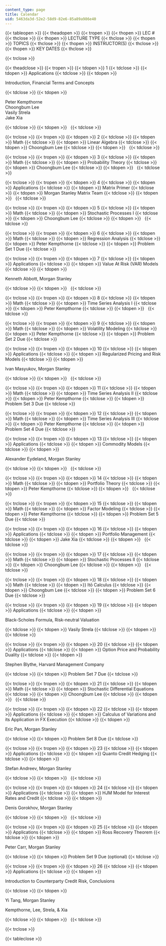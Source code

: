 ```yaml
---
content_type: page
title: Calendar
uid: 5463da3d-52e2-58d9-82e6-85a89a986e40
---
```


{{< tableopen >}}
{{< theadopen >}}
{{< tropen >}}
{{< thopen >}}
LEC #
{{< thclose >}}
{{< thopen >}}
LECTURE TYPE
{{< thclose >}}
{{< thopen >}}
TOPICS
{{< thclose >}}
{{< thopen >}}
INSTRUCTOR(S)
{{< thclose >}}
{{< thopen >}}
KEY DATES
{{< thclose >}}

{{< trclose >}}

{{< theadclose >}}
{{< tropen >}}
{{< tdopen >}}
1
{{< tdclose >}}
{{< tdopen >}}
Applications
{{< tdclose >}}
{{< tdopen >}}


Introduction, Financial Terms and Concepts


{{< tdclose >}}
{{< tdopen >}}


Peter Kempthorne  
Choongbum Lee  
Vasily Strela  
Jake Xia


{{< tdclose >}}
{{< tdopen >}}
 
{{< tdclose >}}

{{< trclose >}}
{{< tropen >}}
{{< tdopen >}}
2
{{< tdclose >}}
{{< tdopen >}}
Math
{{< tdclose >}}
{{< tdopen >}}
Linear Algebra
{{< tdclose >}}
{{< tdopen >}}
Choongbum Lee
{{< tdclose >}}
{{< tdopen >}}
 
{{< tdclose >}}

{{< trclose >}}
{{< tropen >}}
{{< tdopen >}}
3
{{< tdclose >}}
{{< tdopen >}}
Math
{{< tdclose >}}
{{< tdopen >}}
Probability Theory
{{< tdclose >}}
{{< tdopen >}}
Choongbum Lee
{{< tdclose >}}
{{< tdopen >}}
 
{{< tdclose >}}

{{< trclose >}}
{{< tropen >}}
{{< tdopen >}}
4
{{< tdclose >}}
{{< tdopen >}}
Applications
{{< tdclose >}}
{{< tdopen >}}
Matrix Primer
{{< tdclose >}}
{{< tdopen >}}
Morgan Stanley Matrix Team
{{< tdclose >}}
{{< tdopen >}}
 
{{< tdclose >}}

{{< trclose >}}
{{< tropen >}}
{{< tdopen >}}
5
{{< tdclose >}}
{{< tdopen >}}
Math
{{< tdclose >}}
{{< tdopen >}}
Stochastic Processes I
{{< tdclose >}}
{{< tdopen >}}
Choongbum Lee
{{< tdclose >}}
{{< tdopen >}}
 
{{< tdclose >}}

{{< trclose >}}
{{< tropen >}}
{{< tdopen >}}
6
{{< tdclose >}}
{{< tdopen >}}
Math
{{< tdclose >}}
{{< tdopen >}}
Regression Analysis
{{< tdclose >}}
{{< tdopen >}}
Peter Kempthorne
{{< tdclose >}}
{{< tdopen >}}
Problem Set 1 Due
{{< tdclose >}}

{{< trclose >}}
{{< tropen >}}
{{< tdopen >}}
7
{{< tdclose >}}
{{< tdopen >}}
Applications
{{< tdclose >}}
{{< tdopen >}}
Value At Risk (VAR) Models
{{< tdclose >}}
{{< tdopen >}}


Kenneth Abbott, Morgan Stanley


{{< tdclose >}}
{{< tdopen >}}
 
{{< tdclose >}}

{{< trclose >}}
{{< tropen >}}
{{< tdopen >}}
8
{{< tdclose >}}
{{< tdopen >}}
Math
{{< tdclose >}}
{{< tdopen >}}
Time Series Analysis I
{{< tdclose >}}
{{< tdopen >}}
Peter Kempthorne
{{< tdclose >}}
{{< tdopen >}}
 
{{< tdclose >}}

{{< trclose >}}
{{< tropen >}}
{{< tdopen >}}
9
{{< tdclose >}}
{{< tdopen >}}
Math
{{< tdclose >}}
{{< tdopen >}}
Volatility Modeling
{{< tdclose >}}
{{< tdopen >}}
Peter Kempthorne
{{< tdclose >}}
{{< tdopen >}}
Problem Set 2 Due
{{< tdclose >}}

{{< trclose >}}
{{< tropen >}}
{{< tdopen >}}
10
{{< tdclose >}}
{{< tdopen >}}
Applications
{{< tdclose >}}
{{< tdopen >}}
Regularized Pricing and Risk Models
{{< tdclose >}}
{{< tdopen >}}


Ivan Masyukov, Morgan Stanley


{{< tdclose >}}
{{< tdopen >}}
 
{{< tdclose >}}

{{< trclose >}}
{{< tropen >}}
{{< tdopen >}}
11
{{< tdclose >}}
{{< tdopen >}}
Math
{{< tdclose >}}
{{< tdopen >}}
Time Series Analysis II
{{< tdclose >}}
{{< tdopen >}}
Peter Kempthorne
{{< tdclose >}}
{{< tdopen >}}
Problem Set 3 Due
{{< tdclose >}}

{{< trclose >}}
{{< tropen >}}
{{< tdopen >}}
12
{{< tdclose >}}
{{< tdopen >}}
Math
{{< tdclose >}}
{{< tdopen >}}
Time Series Analysis III
{{< tdclose >}}
{{< tdopen >}}
Peter Kempthorne
{{< tdclose >}}
{{< tdopen >}}
Problem Set 4 Due
{{< tdclose >}}

{{< trclose >}}
{{< tropen >}}
{{< tdopen >}}
13
{{< tdclose >}}
{{< tdopen >}}
Applications
{{< tdclose >}}
{{< tdopen >}}
Commodity Models
{{< tdclose >}}
{{< tdopen >}}


Alexander Eydeland, Morgan Stanley


{{< tdclose >}}
{{< tdopen >}}
 
{{< tdclose >}}

{{< trclose >}}
{{< tropen >}}
{{< tdopen >}}
14
{{< tdclose >}}
{{< tdopen >}}
Math
{{< tdclose >}}
{{< tdopen >}}
Portfolio Theory
{{< tdclose >}}
{{< tdopen >}}
Peter Kempthorne
{{< tdclose >}}
{{< tdopen >}}
 
{{< tdclose >}}

{{< trclose >}}
{{< tropen >}}
{{< tdopen >}}
15
{{< tdclose >}}
{{< tdopen >}}
Math
{{< tdclose >}}
{{< tdopen >}}
Factor Modeling
{{< tdclose >}}
{{< tdopen >}}
Peter Kempthorne
{{< tdclose >}}
{{< tdopen >}}
Problem Set 5 Due
{{< tdclose >}}

{{< trclose >}}
{{< tropen >}}
{{< tdopen >}}
16
{{< tdclose >}}
{{< tdopen >}}
Applications
{{< tdclose >}}
{{< tdopen >}}
Portfolio Management
{{< tdclose >}}
{{< tdopen >}}
Jake Xia
{{< tdclose >}}
{{< tdopen >}}
 
{{< tdclose >}}

{{< trclose >}}
{{< tropen >}}
{{< tdopen >}}
17
{{< tdclose >}}
{{< tdopen >}}
Math
{{< tdclose >}}
{{< tdopen >}}
Stochastic Processes II
{{< tdclose >}}
{{< tdopen >}}
Choongbum Lee
{{< tdclose >}}
{{< tdopen >}}
 
{{< tdclose >}}

{{< trclose >}}
{{< tropen >}}
{{< tdopen >}}
18
{{< tdclose >}}
{{< tdopen >}}
Math
{{< tdclose >}}
{{< tdopen >}}
Itō Calculus
{{< tdclose >}}
{{< tdopen >}}
Choongbum Lee
{{< tdclose >}}
{{< tdopen >}}
Problem Set 6 Due
{{< tdclose >}}

{{< trclose >}}
{{< tropen >}}
{{< tdopen >}}
19
{{< tdclose >}}
{{< tdopen >}}
Applications
{{< tdclose >}}
{{< tdopen >}}


Black-Scholes Formula, Risk-neutral Valuation


{{< tdclose >}}
{{< tdopen >}}
Vasily Strela
{{< tdclose >}}
{{< tdopen >}}
 
{{< tdclose >}}

{{< trclose >}}
{{< tropen >}}
{{< tdopen >}}
20
{{< tdclose >}}
{{< tdopen >}}
Applications
{{< tdclose >}}
{{< tdopen >}}
Option Price and Probability Duality
{{< tdclose >}}
{{< tdopen >}}


Stephen Blythe, Harvard Management Company


{{< tdclose >}}
{{< tdopen >}}
Problem Set 7 Due
{{< tdclose >}}

{{< trclose >}}
{{< tropen >}}
{{< tdopen >}}
21
{{< tdclose >}}
{{< tdopen >}}
Math
{{< tdclose >}}
{{< tdopen >}}
Stochastic Differential Equations
{{< tdclose >}}
{{< tdopen >}}
Choongbum Lee
{{< tdclose >}}
{{< tdopen >}}
 
{{< tdclose >}}

{{< trclose >}}
{{< tropen >}}
{{< tdopen >}}
22
{{< tdclose >}}
{{< tdopen >}}
Applications
{{< tdclose >}}
{{< tdopen >}}
Calculus of Variations and its Application in FX Execution
{{< tdclose >}}
{{< tdopen >}}


Eric Pan, Morgan Stanley


{{< tdclose >}}
{{< tdopen >}}
Problem Set 8 Due
{{< tdclose >}}

{{< trclose >}}
{{< tropen >}}
{{< tdopen >}}
23
{{< tdclose >}}
{{< tdopen >}}
Applications
{{< tdclose >}}
{{< tdopen >}}
Quanto Credit Hedging
{{< tdclose >}}
{{< tdopen >}}


Stefan Andreev, Morgan Stanley


{{< tdclose >}}
{{< tdopen >}}
 
{{< tdclose >}}

{{< trclose >}}
{{< tropen >}}
{{< tdopen >}}
24
{{< tdclose >}}
{{< tdopen >}}
Applications
{{< tdclose >}}
{{< tdopen >}}
HJM Model for Interest Rates and Credit
{{< tdclose >}}
{{< tdopen >}}


Denis Gorokhov, Morgan Stanley


{{< tdclose >}}
{{< tdopen >}}
 
{{< tdclose >}}

{{< trclose >}}
{{< tropen >}}
{{< tdopen >}}
25
{{< tdclose >}}
{{< tdopen >}}
Applications
{{< tdclose >}}
{{< tdopen >}}
Ross Recovery Theorem
{{< tdclose >}}
{{< tdopen >}}


Peter Carr, Morgan Stanley


{{< tdclose >}}
{{< tdopen >}}
Problem Set 9 Due (optional)
{{< tdclose >}}

{{< trclose >}}
{{< tropen >}}
{{< tdopen >}}
26
{{< tdclose >}}
{{< tdopen >}}
Applications
{{< tdclose >}}
{{< tdopen >}}


Introduction to Counterparty Credit Risk, Conclusions


{{< tdclose >}}
{{< tdopen >}}


Yi Tang, Morgan Stanley

Kempthorne, Lee, Strela, & Xia


{{< tdclose >}}
{{< tdopen >}}
 
{{< tdclose >}}

{{< trclose >}}

{{< tableclose >}}